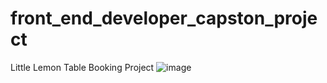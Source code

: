 # front_end_developer_capston_project
 Little Lemon Table Booking Project
![image](https://github.com/user-attachments/assets/c5826e51-eaa7-4b07-9b65-43bc02d07b43)
